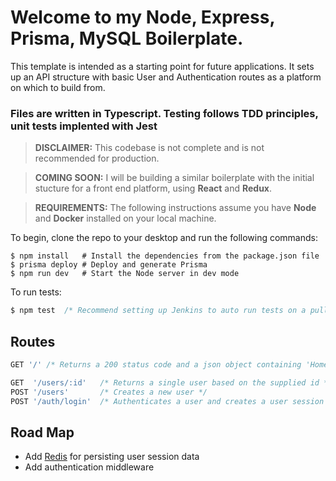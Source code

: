 # Welcome to my Node, Express, Prisma, MySQL Boilerplate.

This template is intended as a starting point for future applications. It sets up an API structure with basic User and Authentication routes as a platform on which to build from.

### Files are written in Typescript. Testing follows TDD principles, unit tests implented with Jest

> **DISCLAIMER:** This codebase is not complete and is not recommended for production.

> **COMING SOON:** I will be building a similar boilerplate with the initial stucture for a front end platform, using **React** and **Redux**.

> **REQUIREMENTS:** The following instructions assume you have **Node** and **Docker** installed on your local machine.

To begin, clone the repo to your desktop and run the following commands:

```terminal
$ npm install   # Install the dependencies from the package.json file
$ prisma deploy # Deploy and generate Prisma
$ npm run dev   # Start the Node server in dev mode
```

To run tests:

```javascript
$ npm test  /* Recommend setting up Jenkins to auto run tests on a pull request trigger */
```

## Routes

```javascript
GET '/' /* Returns a 200 status code and a json object containing 'Home' as a title attribute. */
```

```javascript
GET  '/users/:id'   /* Returns a single user based on the supplied id */
POST '/users'       /* Creates a new user */
POST '/auth/login'  /* Authenticates a user and creates a user session record */
```

## Road Map

-   Add [Redis](https://redislabs.com/) for persisting user session data
-   Add authentication middleware

